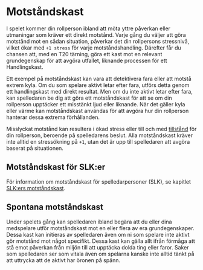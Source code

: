 # Motståndskast

I spelet kommer din rollperson ibland att möta yttre påverkan eller utmaningar som kräver ett direkt motstånd. Varje gång du väljer att göra motstånd mot en sådan situation, påverkar det din rollpersons stressnivå, vilket ökar med `+1 stress` för varje motståndshandling. Därefter får du chansen att, med en T20 tärning, göra ett kast mot en relevant grundegenskap för att avgöra utfallet, liknande processen för ett Handlingskast.

Ett exempel på motståndskast kan vara att detektivera fara eller att motstå extrem kyla. Om du som spelare aktivt letar efter fara, utförs detta genom ett handlingskast med direkt resultat. Men om du inte aktivt letar efter fara, kan spelledaren be dig att göra ett motståndskast för att se om din rollperson upptäcker ett misstänkt ljud eller liknande. När det gäller kyla eller värme kan motståndskast användas för att avgöra hur din rollperson hanterar dessa extrema förhållanden.

Misslyckat motstånd kan resultera i ökad stress eller till och med [tillstånd](stress-condition-roll.md) för din rollperson, beroende på spelledarens beslut. Alla motståndskast kräver inte alltid en stressökning på `+1`, utan det är upp till spelledaren att avgöra baserat på situationen.

## Motståndskast för SLK:er

För information om motståndskast för spelledarpersoner (SLK), se kapitlet [SLK:ers motståndskast](gm-resistance-roll.md).

## Spontana motståndskast

Under spelets gång kan spelledaren ibland begära att du eller dina medspelare utför motståndskast mot en eller flera av era grundegenskaper. Dessa kast kan initieras av spelledaren även om ni som spelare inte aktivt gör motstånd mot något specifikt. Dessa kast kan gälla allt ifrån förmåga att stå emot påverkan från miljön till att upptäcka dolda ting eller faror. Saker som spelledaren ser som vitala även om spelarna kanske inte alltid tänkt på att uttrycka att de aktivt har öronen på spänn.
